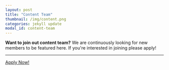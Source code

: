 ```yaml
---
layout: post
title: "Content Team"
thumbnail: /img/content.png
categories: jekyll update
modal_id: content-team
---
```


<div class="text-left">
	<div class="alert alert-warning" role="alert">
		<p class="lead"><strong>Want to join out content team?</strong> We are continuously looking for new members to be featured here. If you're interested in joining please apply!</p>
		<hr>
		<a href="#" target="_blank" class="btn btn-secondary btn-lg" role="button">Apply Now!</a>
	</div>
</div>

